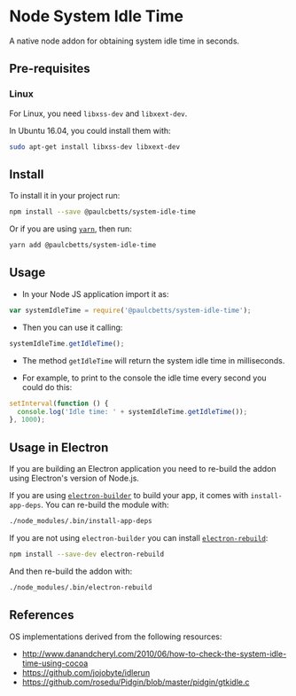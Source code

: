 # Node System Idle Time

A native node addon for obtaining system idle time in seconds.

## Pre-requisites

### Linux

For Linux, you need `libxss-dev` and `libxext-dev`.

In Ubuntu 16.04, you could install them with:

```bash
sudo apt-get install libxss-dev libxext-dev
```

## Install

To install it in your project run:

```bash
npm install --save @paulcbetts/system-idle-time
```

Or if you are using [`yarn`](https://yarnpkg.com/en/), then run:

```bash
yarn add @paulcbetts/system-idle-time
```

## Usage

* In your Node JS application import it as:

```js
var systemIdleTime = require('@paulcbetts/system-idle-time');
```

* Then you can use it calling:

```js
systemIdleTime.getIdleTime();
```

* The method `getIdleTime` will return the system idle time in milliseconds.

* For example, to print to the console the idle time every second you could do this:

```js
setInterval(function () {
  console.log('Idle time: ' + systemIdleTime.getIdleTime());
}, 1000);
```

## Usage in Electron

If you are building an Electron application you need to re-build the addon using Electron's version of Node.js.

If you are using [`electron-builder`](https://github.com/electron-userland/electron-builder) to build your app, it comes with `install-app-deps`. You can re-build the module with:

```bash
./node_modules/.bin/install-app-deps
```

If you are not using `electron-builder` you can install [`electron-rebuild`](https://github.com/electron/electron-rebuild):

```bash
npm install --save-dev electron-rebuild
```

And then re-build the addon with:

```bash
./node_modules/.bin/electron-rebuild
```

## References

OS implementations derived from the following resources:

* http://www.danandcheryl.com/2010/06/how-to-check-the-system-idle-time-using-cocoa
* https://github.com/jojobyte/idlerun
* https://github.com/rosedu/Pidgin/blob/master/pidgin/gtkidle.c
